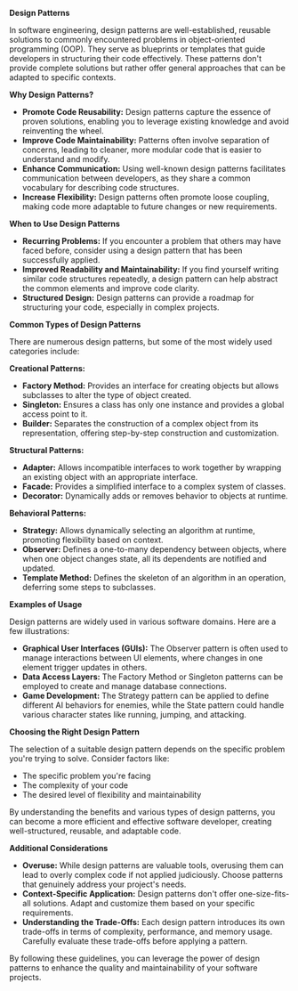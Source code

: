 **Design Patterns**

In software engineering, design patterns are well-established, reusable solutions to commonly encountered problems in object-oriented programming (OOP). They serve as blueprints or templates that guide developers in structuring their code effectively. These patterns don't provide complete solutions but rather offer general approaches that can be adapted to specific contexts.

**Why Design Patterns?**

- **Promote Code Reusability:** Design patterns capture the essence of proven solutions, enabling you to leverage existing knowledge and avoid reinventing the wheel.
- **Improve Code Maintainability:** Patterns often involve separation of concerns, leading to cleaner, more modular code that is easier to understand and modify.
- **Enhance Communication:** Using well-known design patterns facilitates communication between developers, as they share a common vocabulary for describing code structures.
- **Increase Flexibility:** Design patterns often promote loose coupling, making code more adaptable to future changes or new requirements.

**When to Use Design Patterns**

- **Recurring Problems:** If you encounter a problem that others may have faced before, consider using a design pattern that has been successfully applied.
- **Improved Readability and Maintainability:** If you find yourself writing similar code structures repeatedly, a design pattern can help abstract the common elements and improve code clarity.
- **Structured Design:** Design patterns can provide a roadmap for structuring your code, especially in complex projects.

**Common Types of Design Patterns**

There are numerous design patterns, but some of the most widely used categories include:

**Creational Patterns:**

- **Factory Method:** Provides an interface for creating objects but allows subclasses to alter the type of object created.
- **Singleton:** Ensures a class has only one instance and provides a global access point to it.
- **Builder:** Separates the construction of a complex object from its representation, offering step-by-step construction and customization.

**Structural Patterns:**

- **Adapter:** Allows incompatible interfaces to work together by wrapping an existing object with an appropriate interface.
- **Facade:** Provides a simplified interface to a complex system of classes.
- **Decorator:** Dynamically adds or removes behavior to objects at runtime.

**Behavioral Patterns:**

- **Strategy:** Allows dynamically selecting an algorithm at runtime, promoting flexibility based on context.
- **Observer:** Defines a one-to-many dependency between objects, where when one object changes state, all its dependents are notified and updated.
- **Template Method:** Defines the skeleton of an algorithm in an operation, deferring some steps to subclasses.

**Examples of Usage**

Design patterns are widely used in various software domains. Here are a few illustrations:

- **Graphical User Interfaces (GUIs):** The Observer pattern is often used to manage interactions between UI elements, where changes in one element trigger updates in others.
- **Data Access Layers:** The Factory Method or Singleton patterns can be employed to create and manage database connections.
- **Game Development:** The Strategy pattern can be applied to define different AI behaviors for enemies, while the State pattern could handle various character states like running, jumping, and attacking.

**Choosing the Right Design Pattern**

The selection of a suitable design pattern depends on the specific problem you're trying to solve. Consider factors like:

- The specific problem you're facing
- The complexity of your code
- The desired level of flexibility and maintainability

By understanding the benefits and various types of design patterns, you can become a more efficient and effective software developer, creating well-structured, reusable, and adaptable code.

**Additional Considerations**

- **Overuse:** While design patterns are valuable tools, overusing them can lead to overly complex code if not applied judiciously. Choose patterns that genuinely address your project's needs.
- **Context-Specific Application:** Design patterns don't offer one-size-fits-all solutions. Adapt and customize them based on your specific requirements.
- **Understanding the Trade-Offs:** Each design pattern introduces its own trade-offs in terms of complexity, performance, and memory usage. Carefully evaluate these trade-offs before applying a pattern.

By following these guidelines, you can leverage the power of design patterns to enhance the quality and maintainability of your software projects.
